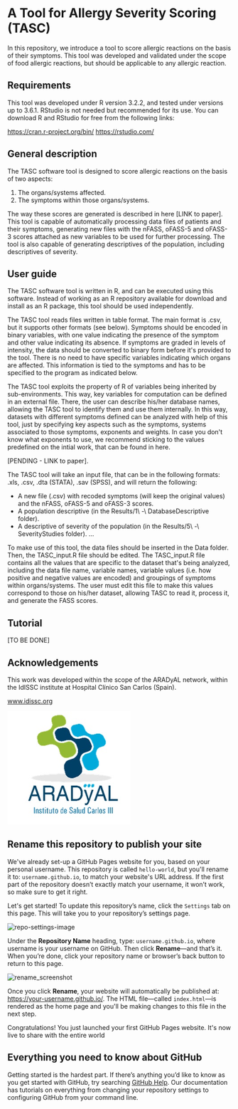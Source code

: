 # A Tool for Allergy Severity Scoring (TASC)

In this repository, we introduce a tool to score allergic reactions on the basis of their symptoms. This tool was developed and validated under the scope of food allergic reactions, but should be applicable to any allergic reaction.

## Requirements

This tool was developed under R version 3.2.2, and tested under versions up to 3.6.1. RStudio is not needed but recommended for its use. You can download R and RStudio for free from the following links:

https://cran.r-project.org/bin/
https://rstudio.com/

## General description

The TASC software tool is designed to score allergic reactions on the basis of two aspects:
1) The organs/systems affected.
2) The symptoms within those organs/systems.

The way these scores are generated is described in here [LINK to paper]. This tool is capable of automatically processing data files of patients and their symptoms, generating new files with the nFASS, oFASS-5 and oFASS-3 scores attached as new variables to be used for further processing. The tool is also capable of generating descriptives of the population, including descriptives of severity.

## User guide

The TASC software tool is written in R, and can be executed using this software. Instead of working as an R repository available for download and install as an R package, this tool should be used independently. 

The TASC tool reads files written in table format. The main format is .csv, but it supports other formats (see below). Symptoms should be encoded in binary variables, with one value indicating the presence of the symptom and other value indicating its absence. If symptoms are graded in levels of intensity, the data should be converted to binary form before it's provided to the tool. There is no need to have specific variables indicating which organs are affected. This information is tied to the symptoms and has to be specified to the program as indicated below.

The TASC tool exploits the property of R of variables being inherited by sub-environments. This way, key variables for computation can be defined in an external file. There, the user can describe his/her database names, allowing the TASC tool to identify them and use them internally. In this way, datasets with different symptoms defined can be analyzed with help of this tool, just by specifying key aspects such as the symptoms, systems associated to those symptoms, exponents and weights. In case you don't know what exponents to use, we recommend sticking to the values predefined on the intial work, that can be found in here.

[PENDING - LINK to paper].

The TASC tool will take an input file, that can be in the following formats: .xls, .csv, .dta (STATA), .sav (SPSS), and will return the following:
- A new file (.csv) with recoded symptoms (will keep the original values) and the nFASS, oFASS-5 and oFASS-3 scores.
- A population descriptive (in the Results/1\ -\ DatabaseDescriptive folder).
- A descriptive of severity of the population (in the Results/5\ -\ SeverityStudies folder).
...

To make use of this tool, the data files should be inserted in the Data folder. Then, the TASC_input.R file should be edited. The TASC_input.R file contains all the values that are specific to the dataset that's being analyzed, including the data file name, variable names, variable values (i.e. how positive and negative values are encoded) and groupings of symptoms within organs/systems. The user must edit this file to make this values correspond to those on his/her dataset, allowing TASC to read it, process it, and generate the FASS scores.

## Tutorial

[TO BE DONE]

## Acknowledgements

This work was developed within the scope of the ARADyAL network, within the IdISSC institute at Hospital Clínico San Carlos (Spain).

www.idissc.org

<img src="https://github.com/ismaelGomez87/TASC/blob/master/images/Logo_aradyal.jpg">



## Rename this repository to publish your site

We've already set-up a GitHub Pages website for you, based on your personal username. This repository is called `hello-world`, but you'll rename it to: `username.github.io`, to match your website's URL address. If the first part of the repository doesn’t exactly match your username, it won’t work, so make sure to get it right.

Let's get started! To update this repository’s name, click the `Settings` tab on this page. This will take you to your repository’s settings page. 

![repo-settings-image](https://user-images.githubusercontent.com/18093541/63130482-99e6ad80-bf88-11e9-99a1-d3cf1660b47e.png)

Under the **Repository Name** heading, type: `username.github.io`, where username is your username on GitHub. Then click **Rename**—and that’s it. When you’re done, click your repository name or browser’s back button to return to this page.

<img width="1039" alt="rename_screenshot" src="https://user-images.githubusercontent.com/18093541/63129466-956cc580-bf85-11e9-92d8-b028dd483fa5.png">

Once you click **Rename**, your website will automatically be published at: https://your-username.github.io/. The HTML file—called `index.html`—is rendered as the home page and you'll be making changes to this file in the next step.

Congratulations! You just launched your first GitHub Pages website. It's now live to share with the entire world



## Everything you need to know about GitHub

Getting started is the hardest part. If there’s anything you’d like to know as you get started with GitHub, try searching [GitHub Help](https://help.github.com). Our documentation has tutorials on everything from changing your repository settings to configuring GitHub from your command line.
